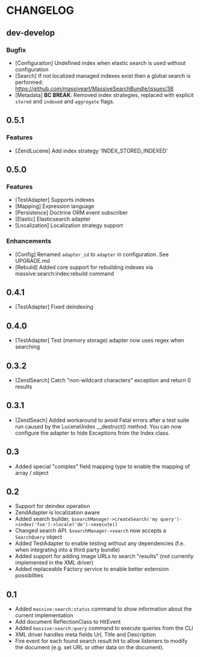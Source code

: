 CHANGELOG
=========

dev-develop
-----------

### Bugfix

- [Configuraiton] Undefined index when elastic search is used without
  configuration
- [Search] If not localized managed indexes exist then a global search is
  performed: https://github.com/massiveart/MassiveSearchBundle/issues/38
- [Metadata] **BC BREAK**: Removed index strategies, replaced with explicit `stored` and
  `indexed` and `aggregate` flags.

0.5.1
-----

### Features

- [ZendLucene] Add index strategy 'INDEX_STORED_INDEXED'

0.5.0
-----

### Features

- [TestAdapter] Supports indexes
- [Mapping] Expression language
- [Persistence] Doctrine ORM event subscriber
- [Elastic] Elasticsearch adapter
- [Localization] Localization strategy support

### Enhancements

- [Config] Renamed `adapter_id` to `adapter` in configuration. See UPGRADE.md
- [Rebuild] Added core support for rebuilding indexes via
    massive:search:index:rebuild command

0.4.1
-----

- [TestAdapter] Fixed deindexing

0.4.0
-----

- [TestAdapter] Test (memory storage) adapter now uses regex when searching

0.3.2
-----

- [ZendSearch] Catch "non-wildcard characters" exception and return 0 results

0.3.1
-----

- [ZendSeach] Added workaround to avoid Fatal errors after a test suite run caused by
  the Lucene\Index __destruct() method. You can now configure the adapter to hide Exceptions
  from the Index class.

0.3
---

- Added special "complex" field mapping type to enable the mapping of array / object

0.2
---

- Support for deindex operation
- ZendAdapter is localization aware
- Added search builder, `$searchManager->createSearch('my query')->index('foo')->locale('de')->execute()`
- Changed search API. `$searchManager->search` now accepts a `SearchQuery` object
- Added TestAdapter to enable testing without any dependencies (f.e. when integrating into a third party bundle)
- Added support for adding image URLs to search "results" (not currently implemented in the XML driver)
- Added replaceable Factory service to enable better extension possiblities

0.1
---

- Added `massive:search:status` command to show information about the current implementation
- Add document ReflectionClass to HitEvent
- Added `massive:search:query` command to execute queries from the CLI
- XML driver handles meta fields Url, Title and Description
- Fire event for each found search result hit to allow listeners to modify the document (e.g.
  set URL or other data on the document).
